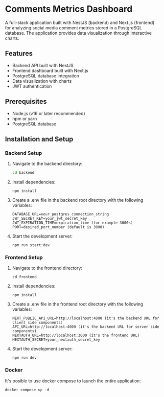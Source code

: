 # Comments Metrics Dashboard

A full-stack application built with NestJS (backend) and Next.js (frontend) for analyzing social media comment metrics stored in a PostgreSQL database. The application provides data visualization through interactive charts.

## Features

- Backend API built with NestJS
- Frontend dashboard built with Next.js
- PostgreSQL database integration
- Data visualization with charts
- JWT authentication

## Prerequisites

- Node.js (v16 or later recommended)
- npm or yarn
- PostgreSQL database

## Installation and Setup

### Backend Setup

1. Navigate to the backend directory:
   ```bash
   cd backend
   ```
2. Install dependencies:
    ```
   npm install
   ```
3. Create a .env file in the backend root directory with the following variables:
    ```
   DATABASE_URL=your_postgres_connection_string
   JWT_SECRET_KEY=your_jwt_secret_key
   JWT_EXPIRATION_TIME=expiration_time (for example 3600s)
   PORT=desired_port_number (default is 3000)
    ```
4. Start the development server:
    ```
    npm run start:dev
    ```
### Frontend Setup

1. Navigate to the frontend directory:
    ```
    cd frontend
    ```
2. Install dependencies:
    ```
   npm install 
    ```
3. Create a .env file in the frontend root directory with the following variables:
    ```
    NEXT_PUBLIC_API_URL=http://localhost:4000 (it's the backend URL for client side components)
    API_URL=http://localhost:4000 (it's the backend URL for server side components)
    NEXTAUTH_URL=http://localhost:3000 (it's the frontend URL)
    NEXTAUTH_SECRET=your_nextauth_secret_key
   ```
4. Start the development server:
    ```
   npm run dev
   ```

### Docker

It's posible to use docker compose to launch the entire application:
```
docker compose up -d
```